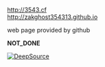 http://3543.cf<br>
http://zakghost354313.github.io

web page provided by github

<b>NOT_DONE</b>

[![DeepSource](https://deepsource.io/gh/ZakGhost354313/ZakGhost354313.github.io.svg/?label=active+issues&show_trend=true)](https://deepsource.io/gh/ZakGhost354313/ZakGhost354313.github.io/?ref=repository-badge)
